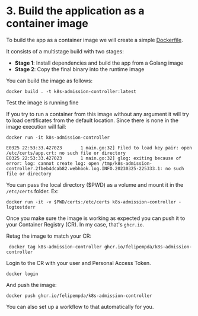 # 3. Build the application as a container image

To build the app as a container image we will create a simple [Dockerfile](../Dockerfile).

It consists of a multistage build with two stages:

- **Stage 1**: Install dependencies and build the app from a Golang image
- **Stage 2**: Copy the final binary into the runtime image 

You can build the image as follows:

```shell
docker build . -t k8s-admission-controller:latest
```

Test the image is running fine

If you try to run a container from this image without any argument it will try to load certificates from the default location. Since there is none in the image execution will fail:
```shell
docker run -it k8s-admission-controller

E0325 22:53:33.427023       1 main.go:32] Filed to load key pair: open /etc/certs/app.crt: no such file or directory
E0325 22:53:33.427023       1 main.go:32] glog: exiting because of error: log: cannot create log: open /tmp/k8s-admission-controller.2fbeb4dcab82.webhook.log.INFO.20230325-225333.1: no such file or directory
```
You can pass the local directory ($PWD) as a volume and mount it in the `/etc/certs` folder. Ex:

```shell
docker run -it -v $PWD/certs:/etc/certs k8s-admission-controller -logtostderr
```

Once you make sure the image is working as expected you can push it to your Container Registry (CR). In my case, that's `ghcr.io`.

Retag the image to match your CR:
```shell
 docker tag k8s-admission-controller ghcr.io/felipempda/k8s-admission-controller
```

Login to the CR with your user and Personal Access Token.
```shell
docker login 
```

And push the image:
```shell
docker push ghcr.io/felipempda/k8s-admission-controller
```

You can also set up a workflow to that automatically for you.
